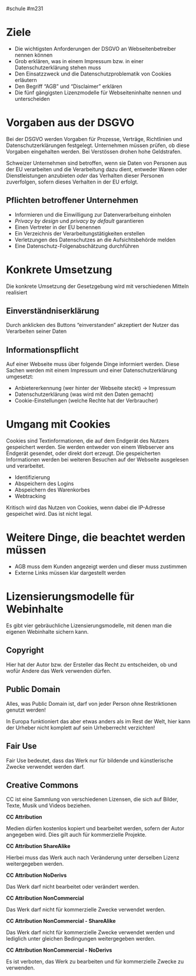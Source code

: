 #schule 
#m231
# Ziele

- Die wichtigsten Anforderungen der DSGVO an Webseitenbetreiber nennen können
- Grob erklären, was in einem Impressum bzw. in einer Datenschutzerklärung stehen muss
- Den Einsatzzweck und die Datenschutzproblematik von Cookies erläutern
- Den Begriff “AGB” und “Disclaimer” erklären
- Die fünf gängigsten Lizenzmodelle für Webseiteninhalte nennen und unterscheiden

# Vorgaben aus der DSGVO

Bei der DSGVO werden Vorgaben für Prozesse, Verträge, Richtlinien und Datenschutzerklärungen festgelegt. Unternehmen müssen prüfen, ob diese Vorgaben eingehalten werden. Bei Verstössen drohen hohe Geldstrafen.

Schweizer Unternehmen sind betroffen, wenn sie Daten von Personen aus der EU verarbeiten und die Verarbeitung dazu dient, entweder Waren oder Dienstleistungen anzubieten *oder* das Verhalten dieser Personen zuverfolgen, sofern dieses Verhalten in der EU erfolgt.

## Pflichten betroffener Unternehmen

- Informieren und die Einwilligung zur Datenverarbeitung einholen
- *Privacy by design*  und *privacy by default* garantieren
- Einen Vertreter in der EU benennen
- Ein Verzeichnis der Verarbeitungstätigkeiten erstellen
- Verletzungen des Datenschutzes an die Aufsichtsbehörde melden
- Eine Datenschutz-Folgenabschätzung durchführen

# Konkrete Umsetzung

Die konkrete Umsetzung der Gesetzgebung wird mit verschiedenen Mitteln realisiert

## Einverständniserklärung

Durch anklicken des Buttons “einverstanden” akzeptiert der Nutzer das Verarbeiten seiner Daten

## Informationspflicht

Auf einer Webseite muss über folgende Dinge informiert werden. Diese Sachen werden mit einem Impressum und einer Datenschutzerklärung umgesetzt:

- Anbietererkennung (wer hinter der Webseite steckt) → Impressum
- Datenschutzerklärung (was wird mit den Daten gemacht)
- Cookie-Einstellungen (welche Rechte hat der Verbraucher)

# Umgang mit Cookies

Cookies sind Textinformationen, die auf dem Endgerät des Nutzers gespeichert werden. Sie werden entweder von einem Webserver ans Endgerät gesendet, oder direkt dort erzeugt. Die gespeicherten Informationen werden bei weiteren Besuchen auf der Webseite ausgelesen und verarbeitet.

- Identifizierung
- Abspeichern des Logins
- Abspeichern des Warenkorbes
- Webtracking

Kritisch wird das Nutzen von Cookies, wenn dabei die IP-Adresse gespeichet wird. Das ist nicht legal. 

# Weitere Dinge, die beachtet werden müssen

- AGB muss dem Kunden angezeigt werden und dieser muss zustimmen
- Externe Links müssen klar dargestellt werden

# Lizensierungsmodelle für Webinhalte

Es gibt vier gebräuchliche Lizensierungsmodelle, mit denen man die eigenen Webinhalte sichern kann.

## Copyright

Hier hat der Autor bzw. der Ersteller das Recht zu entscheiden, ob und wofür Andere das Werk verwenden dürfen. 

## Public Domain

Alles, was Public Domain ist, darf von jeder Person ohne Restriktionen genutzt werden!

In Europa funktioniert das aber etwas anders als im Rest der Welt, hier kann der Urheber nicht komplett auf sein Urheberrecht verzichten!

## Fair Use

Fair Use bedeutet, dass das Werk nur für bildende und künstlerische Zwecke verwendet werden darf.

## Creative Commons

CC ist eine Sammlung von verschiedenen Lizensen, die sich auf Bilder, Texte, Musik und Videos beziehen.

**CC Attribution**

Medien dürfen kostenlos kopiert und bearbeitet werden, sofern der Autor 
angegeben wird. Dies gilt auch für kommerzielle Projekte.

**CC Attribution ShareAlike**

Hierbei muss das Werk auch nach Veränderung unter derselben Lizenz weitergegeben werden.

**CC Attribution NoDerivs**

Das Werk darf nicht bearbeitet oder verändert werden.

**CC Attribution NonCommercial**

Das Werk darf nicht für kommerzielle Zwecke verwendet werden.

**CC Attribution NonCommercial - ShareAlike**

Das Werk darf nicht für kommerzielle Zwecke verwendet werden und lediglich unter gleichen Bedingungen weitergegeben werden.

**CC Attribution NonCommercial - NoDerivs**

Es ist verboten, das Werk zu bearbeiten und für kommerzielle Zwecke zu verwenden.